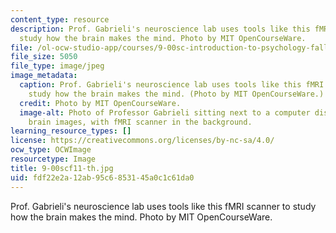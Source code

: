 ```yaml
---
content_type: resource
description: Prof. Gabrieli's neuroscience lab uses tools like this fMRI scanner to
  study how the brain makes the mind. Photo by MIT OpenCourseWare.
file: /ol-ocw-studio-app/courses/9-00sc-introduction-to-psychology-fall-2011/fdf22e2a12ab95c6853145a0c1c61da0_9-00scf11-th.jpg
file_size: 5050
file_type: image/jpeg
image_metadata:
  caption: Prof. Gabrieli's neuroscience lab uses tools like this fMRI scanner to
    study how the brain makes the mind. (Photo by MIT OpenCourseWare.)
  credit: Photo by MIT OpenCourseWare.
  image-alt: Photo of Professor Gabrieli sitting next to a computer display of human
    brain images, with fMRI scanner in the background.
learning_resource_types: []
license: https://creativecommons.org/licenses/by-nc-sa/4.0/
ocw_type: OCWImage
resourcetype: Image
title: 9-00scf11-th.jpg
uid: fdf22e2a-12ab-95c6-8531-45a0c1c61da0
---
```

Prof. Gabrieli's neuroscience lab uses tools like this fMRI scanner to study how the brain makes the mind. Photo by MIT OpenCourseWare.